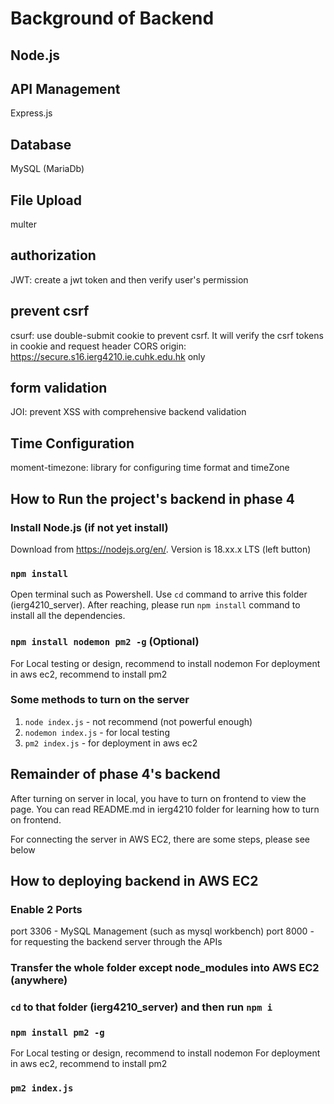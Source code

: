 # Background of Backend

## Node.js

## API Management

Express.js

## Database

MySQL (MariaDb)

## File Upload

multer

## authorization

JWT: create a jwt token and then verify user's permission

## prevent csrf

csurf: use double-submit cookie to prevent csrf. It will verify the csrf tokens in cookie and request header
CORS origin: https://secure.s16.ierg4210.ie.cuhk.edu.hk only

## form validation

JOI: prevent XSS with comprehensive backend validation

## Time Configuration

moment-timezone: library for configuring time format and timeZone

## How to Run the project's backend in phase 4

### Install Node.js (if not yet install)

Download from https://nodejs.org/en/. Version is 18.xx.x LTS (left button)

### `npm install`

Open terminal such as Powershell. Use `cd` command to arrive this folder (ierg4210_server). After reaching, please run `npm install` command to install all the dependencies.

### `npm install nodemon pm2 -g` (Optional)

For Local testing or design, recommend to install nodemon
For deployment in aws ec2, recommend to install pm2

### Some methods to turn on the server

1. `node index.js` - not recommend (not powerful enough)
2. `nodemon index.js` - for local testing
3. `pm2 index.js` - for deployment in aws ec2

## Remainder of phase 4's backend

After turning on server in local, you have to turn on frontend to view the page. You can read README.md in ierg4210 folder for learning how to turn on frontend.

For connecting the server in AWS EC2, there are some steps, please see below

## How to deploying backend in AWS EC2

### Enable 2 Ports

port 3306 - MySQL Management (such as mysql workbench)
port 8000 - for requesting the backend server through the APIs

### Transfer the whole folder except node_modules into AWS EC2 (anywhere)

### `cd` to that folder (ierg4210_server) and then run `npm i`

### `npm install pm2 -g`

For Local testing or design, recommend to install nodemon
For deployment in aws ec2, recommend to install pm2

### `pm2 index.js`

